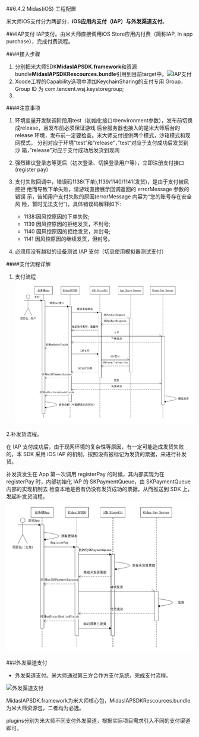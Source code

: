 ##6.4.2 Midas(iOS) 工程配置

米大师iOS支付分为两部分，**iOS应用内支付（IAP）**与**外发渠道支付**。

###IAP支付
IAP支付。由米大师直接调用iOS Store应用内付费（简称IAP, In app purchase），完成付费流程。

####接入步骤
1. 分别把米大师SDK**MidasIAPSDK.framework**和资源bundle**MidasIAPSDKRescources.bundle**引用到目前target中。![IAP支付](../../assets/Images/Midas/iap.png)
2. Xcode工程的Capability选项中添加KeychainSharing的支付专用 Group，Group ID 为 com.tencent.wsj.keystoregroup;
3. 

####注意事项
1. 环境变量开发联调阶段用test（初始化接口中environment参数），发布前切换成release，且发布前必须保证游戏 后台服务器也接入的是米大师后台的 release 环境，发布前一定要检查。米大师支付提供两个模式，沙箱模式和现网模式， 分别对应于环境”test”和”release”，”test“对应于支付成功后发货到沙 箱，”release”对应于支付成功后发货到现网

2. 强烈建议登录态等更后（初次登录、切换登录用户等），立即注册支付接口(register pay)
3. 支付失败回调中，错误码1138(下单),1139/1140/1141(发货)，是由于支付被风控拒 绝而导致下单失败，请游戏直接展示回调返回的 errorMessage 参数的错误 示，告知用户支付失败的原因(errorMessage 内容为“您的账号存在安全风 险，暂时无法支付”)，具体错误码解释如下:
    + 1138:因风控原因的下单失败;
    + 1139 因风控原因的拒绝发货，不封号; 
    + 1140 因风控原因的拒绝发货，并封号; 
    + 1141 因风控原因的继续发货，但封号。
4. 必须用没有越狱的设备测试 IAP 支付（切忌使用模拟器测试支付）


####支付流程详解
1. 支付流程
![](/assets/Images/Pay/IAP_1.png)

2.补发货流程。

在 IAP 支付成功后，由于现网环境的复杂性等原因，有一定可能造成发货失败 的，本 SDK 采用 iOS IAP 的机制，按照没有被标记为发货的票据，来进行补发 货。

补发货发生在 App 第一次调用 registerPay 的时候，其内部实现为在 registerPay 时，内部初始化 IAP 的 SKPaymentQueue，由 SKPaymentQueue 内部的实现机制去 检查本地是否有仍没有发货成功的票据，从而推送到 SDK 上，发起补发货流程。
![](/assets/Images/Pay/IAP_2.png)



###外发渠道支付
+ 外发渠道支付。米大师通过第三方合作方支付系统，完成支付流程。

![外发渠道支付](../../assets/Images/Midas/pay_extend.png)

MidasIAPSDK.framework为米大师核心包，MidasIAPSDKRescources.bundle为米大师资源包，二者均为必选。

plugins分别为米大师不同支付外发渠道，根据实际项目需求引入不同的支付渠道即可。